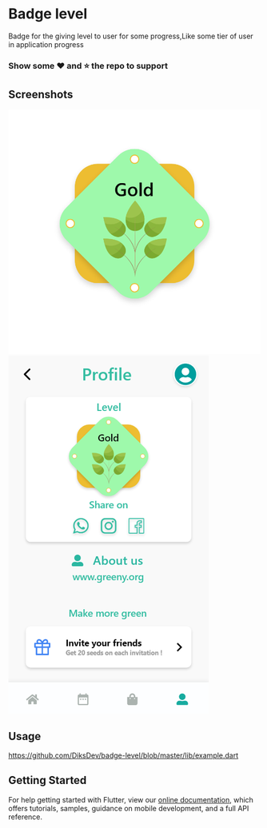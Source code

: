 # Badge level

Badge for the giving level to user for some progress,Like some tier of user in application progress
### Show some :heart: and :star: the repo to support

## Screenshots
<img src="Screen1.PNG"/><img src="Screen2.PNG"/>


## Usage
https://github.com/DiksDev/badge-level/blob/master/lib/example.dart



## Getting Started

For help getting started with Flutter, view our
[online documentation](https://flutter.dev/docs), which offers tutorials,
samples, guidance on mobile development, and a full API reference.
